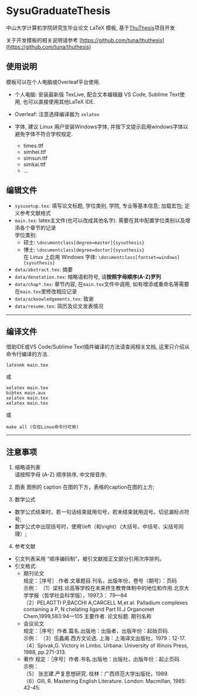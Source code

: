 # SysuGraduateThesis

中山大学计算机学院研究生毕业论文 LaTeX 模板, 基于[ThuThesis](https://github.com/tuna/thuthesis)项目开发

关于开发模板的相关说明请参考 [https://github.com/tuna/thuthesis](https://github.com/tuna/thuthesis)

## 使用说明  

模板可以在个人电脑或Overleaf平台使用.

- 个人电脑: 安装最新版 TexLive, 配合文本编辑器 VS Code, Sublime Text使用, 也可以直接使用其他LaTeX IDE.  
- Overleaf: 注意选择编译器为 `xelatex`  

- 字体, 建议 Linux 用户安装Windows字体, 并按下文提示启用windows字体以避免字体不符合学校规定.
    - times.ttf  
    - simhei.ttf  
    - simsun.ttf
    - simkai.ttf
    - ...

## 编辑文件
- `sysusetup.tex`: 填写论文标题, 学位类别, 学院, 专业等基本信息; 加载宏包; 定义参考文献格式  
- `main.tex`: latex主文件(也可以改成其他名字). 需要在其中配置学位类别以及增添各个章节的记录  
    学位类别:  
    - 硕士: `\documentclass[degree=master]{sysuthesis}`
    - 博士: `\documentclass[degree=doctor]{sysuthesis}`  
    在 Linux 上启用 Windows 字体: `\documentclass[fontset=windows]{sysuthesis}`
- `data/abstract.tex`: 摘要  
- `data/denotation.tex`: 缩略语和符号, 请**按照字母顺序(A-Z)罗列**  
- `data/chap*.tex`: 章节内容, 在`main.tex`文件中调用, 如有增添或重命名等需要在`main.tex`里修改相应记录  
- `data/acknowledgements.tex`: 致谢  
- `data/resume.tex`: 简历及论文发表情况  

---
## 编译文件  

借助IDE或VS Code/Sublime Text插件编译的方法请查阅相关文档, 这里只介绍从命令行编译的方法.

```
latexmk main.tex
```
或
```
xelatex main.tex
bibtex main.aux
xelatex main.tex
xelatex main.tex
```
或
```
make all (仅在Linux命令行可用)
```
---
## 注意事项  

1. 缩略语列表  
请按照字母 (A-Z) 顺序排序, 中文按音序;

2. 图表
图例的 caption 在图的下方，表格的caption在图的上方;

3. 数学公式
- 数学公式结束时，若一句话结束就用句号，若未结束就用逗号。切忌漏标点符号;
- 数学公式中出现括号时，使用\left（和\right）（大括号、中括号、尖括号同理）;

4. 参考文献  
- 引文列表采用 “顺序编码制”，被引文献按正文部分引用次序排列。
- 引文格式:  
    - 期刊论文  
    规定：［序号］.作者.文章题目.刊名，出版年份，卷号（期号）：页码  
    示例： 
    〔1〕梁柱.论高等学校在未来终生教育体制中的地位和作用.北京大学学报（哲学社会科学版），1997,3： 79—84  
    〔2〕PELAGTTI P,BACCHI A,CARCELL M,et al. Palladium complexes containing a P, N chelating ligand Part Ⅲ.J Organomet Chem,1999,583:94—105
    主要作者. 论文标题. 期刊名称
    - 会议论文  
    规定：［序号］作者.篇名.出版地：出版者，出版年份：起始页码.  
    示例： 
    〔3〕伍蠡甫.西方文论选. 上海：上海译文出版社，1979：12-17.  
    〔4〕Spivak,G. Victory in Limbo. Urbana: University of Illinois Press, 1988, pp.271-313.  
    - 著作
    规定：［序号］作者.书名.出版地：出版社，出版年份：起止页码.  
    示例：  
    〔5〕 张志建.严复思想研究. 桂林：广西师范大学出版社，1989.  
    〔6〕Gill, R. Mastering English Literature. London: Macmillan, 1985: 42-45.  
